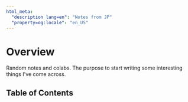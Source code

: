 ```yaml
---
html_meta:
  "description lang=en": "Notes from JP"
  "property=og:locale": "en_US"
---
```

<!---
![Header image showing molecules plotted in two different ways](_static/images/header.png)
-->

# Overview

Random notes and colabs. The purpose to start writing some interesting things I've come across.

## Table of Contents

```{tableofcontents}
```


<!-- ## Citation


Please cite the [livecommsj overview article](https://doi.org/10.33011/livecoms.3.1.1499):

```bibtex
@article{white2021deep,
  title={Deep Learning for Molecules and Materials},
  journal={Living Journal of Computational Molecular Science},
  author={White, Andrew D},
  url={https://dmol.pub},
  year={2021},
  volume={3},
  number={1},
  pages={1499},
  doi={10.33011/livecoms.3.1.1499}
}
```


## License (CC BY-NC 3.0)

Creative Commons Legal Code

Attribution-NonCommercial 3.0 Unported.

See complete description of license at [https://creativecommons.org/licenses/by-nc/3.0/](https://creativecommons.org/licenses/by-nc/3.0/). -->

